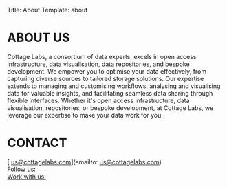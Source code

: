 Title: About
Template: about

# ABOUT US

Cottage Labs, a consortium of data experts, excels in open access infrastructure, data visualisation, data repositories, and bespoke development. We empower you to optimise your data effectively, from capturing diverse sources to tailored storage solutions. Our expertise extends to managing and customising workflows, analysing and visualising data for valuable insights, and facilitating seamless data sharing through flexible interfaces. Whether it's open access infrastructure, data visualisation, repositories, or bespoke development, at Cottage Labs, we leverage our expertise to make your data work for you.

# CONTACT

<span class="tag--red">[<i class="fa fa-envelope"></i> us@cottagelabs.com](emailto: us@cottagelabs.com)</span><br>
Follow us: [<i class="fa fa-twitter"></i>](https://twitter.com) [<i class="fa fa-linkedin"></i>](https://linkedin.com) [<i class="fa fa-facebook"></i>](https://facebook.com)<br>
[Work with us!](/workwithus)<br>



